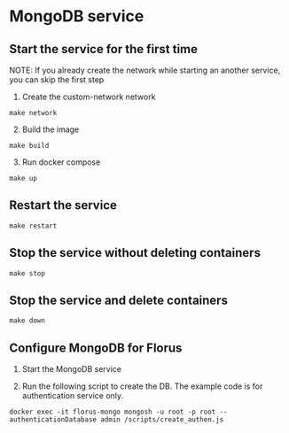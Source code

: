 # MongoDB service 
## Start the service for the first time
NOTE: If you already create the network while starting an another service, you can skip the first step
1. Create the custom-network network
```
make network
```
2. Build the image 
```
make build
```
3. Run docker compose
```
make up
```

## Restart the service
```
make restart	
```
## Stop the service without deleting containers
```
make stop
```
## Stop the service and delete containers
```
make down

```
## Configure MongoDB for Florus
1. Start the MongoDB service

2. Run the following script to create the DB. The example code is for authentication service only. 
```
docker exec -it florus-mongo mongosh -u root -p root --authenticationDatabase admin /scripts/create_authen.js
```

